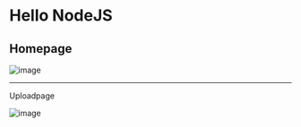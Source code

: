 # Hello NodeJS

## Homepage

![image](https://user-images.githubusercontent.com/100410064/229053453-54bb6399-1bf5-49cd-85b1-6803130c03ea.png)

---

Uploadpage

![image](https://user-images.githubusercontent.com/100410064/229054210-7c023657-95c9-4c31-b4f2-76060b1c65d4.png)

